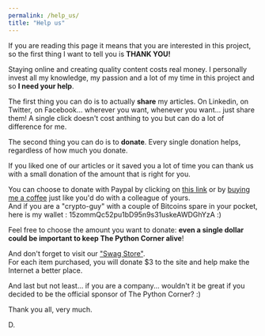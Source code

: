 ```yaml
---
permalink: /help_us/
title: "Help us"
---
```

If you are reading this page it means that you are interested in this project, so the first thing I want to tell you is **THANK YOU!**

Staying online and creating quality content costs real money. I personally invest all my knowledge, my passion and a lot of my time in this project and so **I need your help**.

The first thing you can do is to actually **share** my articles. On Linkedin, on Twitter, on Facebook... wherever you want, whenever you want... just share them! A single click doesn't cost anthing to you but can do a lot of difference for me.

The second thing you can do is to **donate**.
Every single donation helps, regardless of how much you donate.

If you liked one of our articles or it saved you a lot of time you can thank us with a small donation of the amount that is right for you. 

You can choose to donate with Paypal by clicking on [this link](https://www.paypal.com/paypalme/mastro35) or by [buying me a coffee](https://www.buymeacoffee.com/dXjDHmt) just like you'd do with a colleague of yours.  
And if you are a "crypto-guy" with a couple of Bitcoins spare in your pocket, here is my wallet : 15zommQc52pu1bD95n9s31uskeAWDGhYzA :)

Feel free to choose the amount you want to donate: **even a single dollar could be important to keep The Python Corner alive**!

And don't forget to visit our ["Swag Store"](https://shop.spreadshirt.com/the-python-corner/).  
For each item purchased, you will donate $3 to the site and help make the Internet a better place.

And last but not least... if you are a company... wouldn't it be great if you decided to be the official sponsor of The Python Corner? :)

Thank you all, very much.

D.
